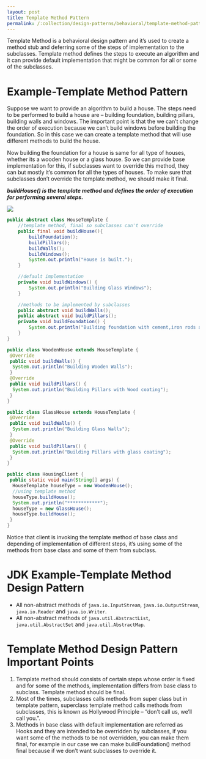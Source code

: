 ```yaml
---
layout: post
title: Template Method Pattern
permalink: /:collection/design-patterns/behavioral/template-method-pattern
---
```


Template Method is a behavioral design pattern and it’s used to create a method stub and deferring some of the steps of implementation to the subclasses. Template method defines the steps to execute an algorithm and it can provide default implementation that might be common for all or some of the subclasses.

# Example-Template Method Pattern
Suppose we want to provide an algorithm to build a house. The steps need to be performed to build a house are – building foundation, building pillars, building walls and windows. The important point is that the we can’t change the order of execution because we can’t build windows before building the foundation. So in this case we can create a template method that will use different methods to build the house.

Now building the foundation for a house is same for all type of houses, whether its a wooden house or a glass house. So we can provide base implementation for this, if subclasses want to override this method, they can but mostly it’s common for all the types of houses. To make sure that subclasses don’t override the template method, we should make it final.

***buildHouse() is the template method and defines the order of execution for performing several steps.***

![]({{site.cdn}}/design-patterns/behavioral-template.png)

```java
public abstract class HouseTemplate {
	//template method, final so subclasses can't override
	public final void buildHouse(){
		buildFoundation();
		buildPillars();
		buildWalls();
		buildWindows();
		System.out.println("House is built.");
	}

	//default implementation
	private void buildWindows() {
		System.out.println("Building Glass Windows");
	}

	//methods to be implemented by subclasses
	public abstract void buildWalls();
	public abstract void buildPillars();
	private void buildFoundation() {
		System.out.println("Building foundation with cement,iron rods and sand");
	}
}
```
```java
public class WoodenHouse extends HouseTemplate {
 @Override
 public void buildWalls() {
  System.out.println("Building Wooden Walls");
 }
 @Override
 public void buildPillars() {
  System.out.println("Building Pillars with Wood coating");
 }
}
```
```java
public class GlassHouse extends HouseTemplate {
 @Override
 public void buildWalls() {
  System.out.println("Building Glass Walls");
 }
 @Override
 public void buildPillars() {
  System.out.println("Building Pillars with glass coating");
 }
}
```
```java
public class HousingClient {
 public static void main(String[] args) {		
  HouseTemplate houseType = new WoodenHouse();
  //using template method
  houseType.buildHouse();
  System.out.println("************");
  houseType = new GlassHouse();
  houseType.buildHouse();
 }
}
```

Notice that client is invoking the template method of base class and depending of implementation of different steps, it’s using some of the methods from base class and some of them from subclass.

# JDK Example-Template Method Design Pattern
-	All non-abstract methods of `java.io.InputStream`, `java.io.OutputStream`, `java.io.Reader` and `java.io.Writer`.
-	All non-abstract methods of `java.util.AbstractList`, `java.util.AbstractSet` and `java.util.AbstractMap`.

# Template Method Design Pattern Important Points
1.	Template method should consists of certain steps whose order is fixed and for some of the methods, implementation differs from base class to subclass. Template method should be final.
2.	Most of the times, subclasses calls methods from super class but in template pattern, superclass template method calls methods from subclasses, this is known as Hollywood Principle – “don’t call us, we’ll call you.”.
3. Methods in base class with default implementation are referred as Hooks and they are intended to be overridden by subclasses, if you want some of the methods to be not overridden, you can make them final, for example in our case we can make buildFoundation() method final because if we don’t want subclasses to override it.
